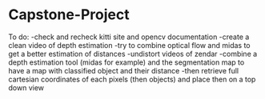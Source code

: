 # Capstone-Project


To do:
-check and recheck kitti site and opencv documentation
-create a clean video of depth estimation
-try to combine optical flow and midas to get a better estimation of distances
-undistort videos of zendar
-combine a depth estimation tool (midas for example) and the segmentation map to have a map with classified object and their distance
-then retrieve full cartesian coordinates of each pixels (then objects) and place then on a top down view
